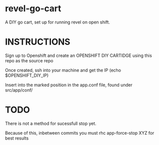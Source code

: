 revel-go-cart
=============

A DIY go cart, set up for running revel on open shift.

INSTRUCTIONS
==============

Sign up to Openshift and create an OPENSHIFT DIY CARTIDGE
using this repo as the source repo

Once created, ssh into your machine and get the IP (echo $OPENSHIFT_DIY_IP) 

Insert into the marked position in the app.conf file, found under src/app/conf/

TODO
==============
There is not a method for sucessfull stop yet.

Because of this, inbetween commits you must rhc app-force-stop XYZ for best results
